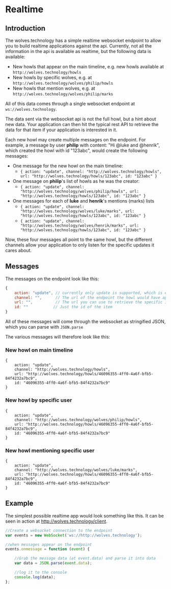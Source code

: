 # Realtime

## Introduction

The wolves.technology has a simple realtime websocket endpoint to allow you to build realtime applications against the api. Currently, not all the information in the api is available as realtime, but the following data is available:

* New howls that appear on the main timeline, e.g. new howls available at `http://wolves.technology/howls`
* New howls by specific wolves, e.g. at `http://wolves.technology/wolves/philip/howls`
* New howls that mention wolves, e.g. at `http://wolves.technology/wolves/philip/marks`

All of this data comes through a single websocket endpoint at `ws://wolves.technology`.

The data sent via the websocket api is not the full howl, but a hint about new data. Your application can then hit the typical rest API to retrieve the data for that item if your application is interested in it.

Each new howl may create multiple messages on the endpoint. For example, a message by user **philip** with content: "Hi @luke and @henrik", which created the howl with id "123abc", would create the following messages:

* One message for the new howl on the main timeline:
    * `{ action: "update", channel: "http://wolves.technology/howls", url: "http://wolves.technology/howls/123abc", id: "123abc" }`
* One message on **philip**'s list of howls as he was the creator:
    * `{ action: "update", channel: "http://wolves.technology/wolves/philip/howls", url: "http://wolves.technology/howls/123abc", id: "123abc" }`
* One messages for each of **luke** and **henrik**'s mentions (marks) lists
    * `{ action: "update", channel: "http://wolves.technology/wolves/luke/marks", url: "http://wolves.technology/howls/123abc", id: "123abc" }`
    * `{ action: "update", channel: "http://wolves.technology/wolves/henrik/marks", url: "http://wolves.technology/howls/123abc", id: "123abc" }`

Now, these four messages all point to the same howl, but the different channels allow your application to only listen for the specific updates it cares about.

## Messages

The messages on the endpoint look like this:

```javascript
{
    action: "update", // currently only update is supported, which is equivalent to create
    channel: "",      // The url of the endpoint the howl would have appeared on, e.g. http://wolves.technology/howls
    url: "",          // The url you can use to retrieve the specific item modified
    id: ""           // Just the id of the item
}
```

All of these messages will come through the websocket as stringified JSON, which you can parse with `JSON.parse`

The various messages will therefore look like this:

### New howl on main timeline

```
{
    action: "update",
    channel: "http://wolves.technology/howls",
    url: "http://wolves.technology/howls/46096355-4ff0-4a6f-bfb5-84f4232a7bc9",
    id: "46096355-4ff0-4a6f-bfb5-84f4232a7bc9"
}
```

### New howl by specific user

```
{
    action: "update",
    channel: "http://wolves.technology/wolves/philip/howls",
    url: "http://wolves.technology/howls/46096355-4ff0-4a6f-bfb5-84f4232a7bc9",
    id: "46096355-4ff0-4a6f-bfb5-84f4232a7bc9"
}
```

### New howl mentioning specific user

```
{
    action: "update",
    channel: "http://wolves.technology/wolves/luke/marks",
    url: "http://wolves.technology/howls/46096355-4ff0-4a6f-bfb5-84f4232a7bc9",
    id: "46096355-4ff0-4a6f-bfb5-84f4232a7bc9"
}
```

## Example

The simplest possible realtime app would look something like this. It can be seen in action at http://wolves.technology/client.

```javascript
//Create a websocket connection to the endpoint
var events = new WebSocket('ws://http://wolves.technology');

//when messages appear on the endpoint
events.onmessage = function (event) {

    //Grab the message data (at event.data) and parse it into data
    var data = JSON.parse(event.data);

    //log it to the console
    console.log(data);
};
```
